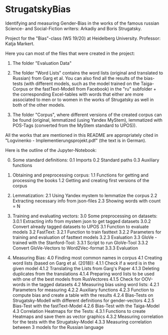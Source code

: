 # StrugatskyBias

Identifying and measuring Gender-Bias in the works of the famous russian Science- and Social-Fiction writers: Arkadiy and Boris Strugatsky.

Project for the "Bias"-class (WS 19/20) at Heidelberg University. Professor: Katja Markert. 


Here you can most of the files that were created in the project:

  1) The folder "Evaluation Data"

  2) The folder "Word Lists" contains the word lists (original and translated to Russian) from Garg et al. You can also find all the results of the bias-tests (with different models, such as the model trained on the Taiga-Corpus or the fastText-Modell from Facebook) in the "ru" subfolder + the corresponding Excel-tables with words that either are more associated to men or to women in the works of Strugatsky as well in both of the other models.  
  3) The folder "Corpus", where different versions of the created corpus can be found (original, lemmatized (using Yandex MyStem), lemmatized with POS-Tags (converted from the MyStem standard to UPOS)).

All the works that are mentioned in this README are appropriately cited in "Logvinenko - Implementierungsprojekt.pdf" (the text is in German).


Here is the outline of the Jupyter-Notebook:

  0. Some standard definitions:
    0.1 Imports
    0.2 Standard paths
    0.3 Auxiliary functions
    
  1. Obtaining and preprocessing corpus:
    1.1 Functions for getting and processing the books
    1.2 Getting and creating first versions of the corpus
    
  2. Lemmatization:
    2.1 Using Yandex mystem to lemmatize the corpus
    2.2 Extracting necessary info from json-files
    2.3 Showing words with count = N
    
  3. Training and evaluating vectors:
    3.0 Some preprocessing on datasets:
      3.0.1 Extracting info from mystem json to get tagged datasets
      3.0.2 Convert already tagged datasets to UPOS
    3.1 Function to evaluate models
    3.2 FastText:
      3.2.1 Function to train fasttext
      3.2.2 Parameters for training and evaluation of fasttext models
      3.2.3 Evaluation
    3.3 GloVe - trained with the Stanford-Tool:
      3.3.1 Script to run GloVe-Tool
      3.3.2 Convert GloVe-Vectors to Word2Vec-format
      3.3.3 Evaluation
      
  4. Measuring Bias:
    4.0 Finding most common names in corpus
    4.1 Creating word lists (based on Garg et al. (2018)):
      4.1.1 Check if a word is in the given model
      4.1.2 Translating the Lists from Garg's Paper
      4.1.3 Deleting duplicates from the translations
      4.1.4 Preparing word lists to be used with one of the best models from RusVectores
      4.1.5 Check for OOV-words in the tagged datasets
    4.2 Measuring bias using word lists:
      4.2.1 Parameters for measuring
      4.2.2 Auxiliary functions
      4.2.3 Function to compute bias and create a table with the results
      4.2.4 Bias-Tests on Strugatsky-Modell with different definitions for gender-vectors
      4.2.5 Bias-Test with the fastText-Model
      4.2.6 Bias-Test with the Taiga-Model
    4.3 Correlation Heatmaps for the Tests:
      4.3.1 Functions to create Heatmaps and save them as vector graphics
      4.3.2 Measuring correlation for the tests with the Strugatsky-Model
      4.3.3 Measuring correlation between 3 models for the Russian language
      
